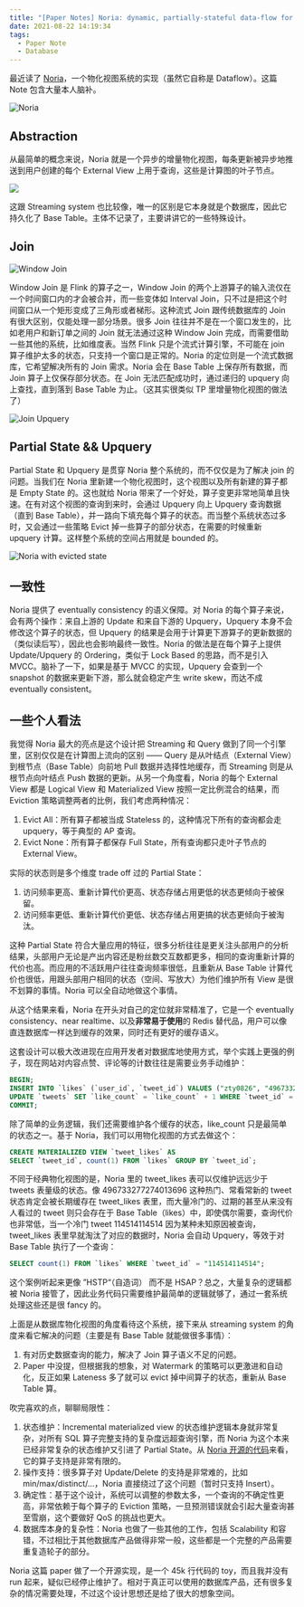 ```yaml
---
title: "[Paper Notes] Noria: dynamic, partially-stateful data-flow for high-performance web applications"
date: 2021-08-22 14:19:34
tags:
  - Paper Note
  - Database
---
```


最近读了 [Noria](https://pdos.csail.mit.edu/papers/noria:osdi18.pdf)，一个物化视图系统的实现（虽然它自称是 Dataflow）。这篇 Note 包含大量本人脑补。

![Noria](https://user-images.githubusercontent.com/9161438/130350687-07f358b7-4eb1-4e71-ac9c-c48d40aaf033.png)

<!-- More -->

## Abstraction

从最简单的概念来说，Noria 就是一个异步的增量物化视图，每条更新被异步地推送到用户创建的每个 External View 上用于查询，这些是计算图的叶子节点。

![](https://user-images.githubusercontent.com/9161438/130350909-df3ffc5f-a29c-4c8d-8126-63deb65cd174.png)

这跟 Streaming system 也比较像，唯一的区别是它本身就是个数据库，因此它持久化了 Base Table。主体不记录了，主要讲讲它的一些特殊设计。

## Join

![Window Join](https://user-images.githubusercontent.com/9161438/130347182-1092ff0f-6d92-45e7-bba1-5b8788a5b80b.png)

Window Join 是 Flink 的算子之一，Window Join 的两个上游算子的输入流仅在一个时间窗口内的才会被合并，而一些变体如 Interval Join，只不过是把这个时间窗口从一个矩形变成了三角形或者梯形。这种流式 Join 跟传统数据库的 Join 有很大区别，仅能处理一部分场景。很多 Join 往往并不是在一个窗口发生的，比如老用户和新订单之间的 Join 就无法通过这种 Window Join 完成，而需要借助一些其他的系统，比如维度表。当然 Flink 只是个流式计算引擎，不可能在 join 算子维护太多的状态，只支持一个窗口是正常的。Noria 的定位则是一个流式数据库，它希望解决所有的 Join 需求。Noria 会在 Base Table 上保存所有数据，而 Join 算子上仅保存部分状态。在 Join 无法匹配成功时，通过递归的 upquery 向上查找，直到落到 Base Table 为止。（这其实很类似 TP 里增量物化视图的做法了）

![Join Upquery](https://user-images.githubusercontent.com/9161438/130350256-295dd847-ec99-43d2-b447-b82c282052c0.png)

## Partial State && Upquery

Partial State 和 Upquery 是贯穿 Noria 整个系统的，而不仅仅是为了解决 join 的问题。当我们在 Noria 里新建一个物化视图时，这个视图以及所有新建的算子都是 Empty State 的。这也就给 Noria 带来了一个好处，算子变更非常地简单且快速。在有对这个视图的查询到来时，会通过 Upquery 向上 Upquery 查询数据（直到 Base Table），并一路向下填充每个算子的状态。而当整个系统状态过多时，又会通过一些策略 Evict 掉一些算子的部分状态，在需要的时候重新 upquery 计算。这样整个系统的空间占用就是 bounded 的。

![Noria with evicted state](https://user-images.githubusercontent.com/9161438/130351024-0c9f6030-3678-434b-a4e4-c4bafb3b0257.png)

## 一致性

Noria 提供了 eventually consistency 的语义保障。对 Noria 的每个算子来说，会有两个操作：来自上游的 Update 和来自下游的 Upquery，Upquery 本身不会修改这个算子的状态，但 Upquery 的结果是会用于计算更下游算子的更新数据的（类似读后写），因此也会影响最终一致性。Noria 的做法是在每个算子上提供 Update/Upquery 的 Ordering，类似于 Lock Based 的思路，而不是引入 MVCC。脑补了一下，如果是基于 MVCC 的实现，Upquery 会查到一个 snapshot 的数据来更新下游，那么就会稳定产生 write skew，而达不成 eventually consistent。

## 一些个人看法

我觉得 Noria 最大的亮点是这个设计把 Streaming 和 Query 做到了同一个引擎里，区别仅仅是在计算图上流向的区别 —— Query 是从叶结点（External View）到根节点（Base Table）向前地 Pull 数据并选择性地缓存，而 Streaming 则是从根节点向叶结点 Push 数据的更新。从另一个角度看，Noria 的每个 External View 都是 Logical View 和 Materialized View 按照一定比例混合的结果，而 Eviction 策略调整两者的比例，我们考虑两种情况：

1. Evict All：所有算子都被当成 Stateless 的，这种情况下所有的查询都会走 upquery，等于典型的 AP 查询。
2. Evict None：所有算子都保存 Full State，所有查询都只走叶子节点的 External View。

实际的状态则是多个维度 trade off 过的 Partial State：

1. 访问频率更高、重新计算代价更高、状态存储占用更低的状态更倾向于被保留。
2. 访问频率更低、重新计算代价更低、状态存储占用更搞的状态更倾向于被淘汰。

这种 Partial State 符合大量应用的特征，很多分析往往是更关注头部用户的分析结果，头部用户无论是产出内容还是粉丝数交互数都更多，相同的查询重新计算的代价也高。而应用的不活跃用户往往查询频率很低，且重新从 Base Table 计算代价也很低，用跟头部用户相同的状态（空间、写放大）为他们维护所有 View 是很不划算的事情。Noria 可以全自动地做这个事情。

从这个结果来看，Noria 在开头对自己的定位就非常精准了，它是一个 eventually consistency、near realtime、以及**非常易于使用**的 Redis 替代品，用户可以像直连数据库一样达到缓存的效果，同时还有更好的缓存语义。

这套设计可以极大改进现在应用开发者对数据库地使用方式，举个实践上更强的例子，现在网站对内容点赞、评论等的计数往往是需要业务手动维护：

```sql
BEGIN;
INSERT INTO `likes` (`user_id`, `tweet_id`) VALUES ("zty0826", "496733277274013696");
UPDATE `tweets` SET `like_count` = `like_count` + 1 WHERE `tweet_id` = "496733277274013696";
COMMIT; 
```

除了简单的业务逻辑，我们还需要维护各个缓存的状态，like_count 只是最简单的状态之一。基于 Noria，我们可以用物化视图的方式去做这个：

```sql
CREATE MATERIALIZED VIEW `tweet_likes` AS
SELECT `tweet_id`, count(1) FROM `likes` GROUP BY `tweet_id`;
```

不同于经典物化视图的是，Noria 里的 tweet_likes 表可以仅维护远远少于 tweets 表量级的状态。像 496733277274013696 这种热门、常看常新的 tweet 状态肯定会被长期缓存在 tweet_likes 表里，而大量冷门的、过期的甚至从来没有人看过的 tweet 则只会存在于 Base Table（likes）中，即使偶尔需要，查询代价也非常低，当一个冷门 tweet 114514114514 因为某种未知原因被查询，tweet_likes 表里早就淘汰了对应的数据时，Noria 会自动 Upquery，等效于对 Base Table 执行了一个查询：

```sql
SELECT count(1) FROM `likes` WHERE `tweet_id` = "114514114514";
```

这个案例听起来更像 ”HSTP“（自造词） 而不是 HSAP？总之，大量复杂的逻辑都被 Noria 接管了，因此业务代码只需要维护最简单的逻辑就够了，通过一套系统处理这些还是很 fancy 的。

上面是从数据库物化视图的角度看待这个系统，接下来从 streaming system 的角度来看它解决的问题（主要是有 Base Table 就能做很多事情）：

1. 有对历史数据查询的能力，解决了 Join 算子语义不足的问题。
2. Paper 中没提，但根据我的想象，对 Watermark 的策略可以更激进和自动化，反正如果 Lateness 多了就可以 evict 掉中间算子的状态，重新从 Base Table 算。

吹完喜欢的点，聊聊局限性：

1. 状态维护：Incremental materialized view 的状态维护逻辑本身就非常复杂，对所有 SQL 算子完整支持的复杂度远超查询引擎，而 Noria 为这个本来已经非常复杂的状态维护又引进了 Partial State。从 [Noria 开源的代码](https://github.com/mit-pdos/noria)来看，它的算子支持是非常有限的。
2. 操作支持：很多算子对 Update/Delete 的支持是非常难的，比如 min/max/distinct/...，Noria 直接绕过了这个问题（暂时只支持 Insert）。
3. 确定性：基于这个设计，系统可以调整的参数太多，一个查询的不确定性更高，非常依赖于每个算子的 Eviction 策略，一旦预测错误就会引起大量查询甚至雪崩，这个要做好 QoS 的挑战也更大。
4. 数据库本身的复杂性：Noria 也做了一些其他的工作，包括 Scalability 和容错，不过相比于其他数据库产品做得非常一般，这些都是一个完整的产品需要重复造轮子的部分。

Noria 这篇 paper 做了一个开源实现，是一个 45k 行代码的 toy，而且我并没有 run 起来，疑似已经停止维护了。相对于真正可以使用的数据库产品，还有很多复杂的情况需要处理，不过这个设计思想还是给了很大的想象空间。
